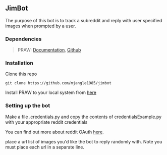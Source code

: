 ## JimBot

The purpose of this bot is to track a subreddit and reply with user specified images when prompted by a user. 

### Dependencies
>PRAW: [Documentation](https://praw.readthedocs.io/en/latest/), [Github](https://github.com/praw-dev/praw)

### Installation

Clone this repo 

```
git clone https://github.com/mjangle1985/jimbot
```

Install PRAW to your local system from [here](https://github.com/praw-dev/praw)

### Setting up the bot

Make a file .credentials.py and copy the contents of credentialsExample.py with your appropriate reddit credentials

You can find out more about reddit OAuth [here](https://praw.readthedocs.io/en/latest/getting_started/authentication.html).

place a url list of images you'd like the bot to reply randomly with. Note you must place each url in a separate line. 
